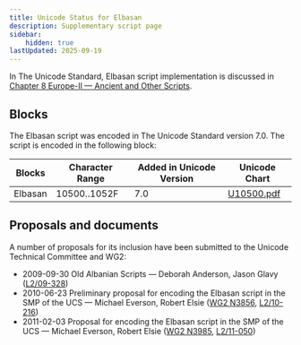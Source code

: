```yaml
---
title: Unicode Status for Elbasan
description: Supplementary script page
sidebar:
    hidden: true
lastUpdated: 2025-09-19
---
```


In The Unicode Standard, Elbasan script implementation is discussed in [Chapter 8 Europe-II — Ancient and Other Scripts](https://www.unicode.org/versions/latest/core-spec/chapter-8/#G27032).

## Blocks

The Elbasan script was encoded in The Unicode Standard version 7.0. The script is encoded in the following block:

| Blocks | Character Range | Added in Unicode Version | Unicode Chart |
| ------ | --------------- | ------------------------ | ------------- |
| Elbasan  |  10500..1052F | 7.0 | [U10500.pdf](http://www.unicode.org/charts/PDF/U10500.pdf) |

## Proposals and documents

A number of proposals for its inclusion have been submitted to the Unicode Technical Committee and WG2:
- 2009-09-30 Old Albanian Scripts — Deborah Anderson, Jason Glavy ([L2/09-328](http://www.unicode.org/cgi-bin/GetMatchingDocs.pl?L2/09-328))
- 2010-06-23 Preliminary proposal for encoding the Elbasan script in the SMP of the UCS — Michael Everson, Robert Elsie ([WG2 N3856](https://www.unicode.org/wg2/docs/n3856.pdf), [L2/10-216](http://www.unicode.org/cgi-bin/GetMatchingDocs.pl?L2/10-216))
- 2011-02-03 Proposal for encoding the Elbasan script in the SMP of the UCS — Michael Everson, Robert Elsie ([WG2 N3985](https://www.unicode.org/wg2/docs/n3985.pdf),       [L2/11-050](http://www.unicode.org/cgi-bin/GetMatchingDocs.pl?L2/11-050))
